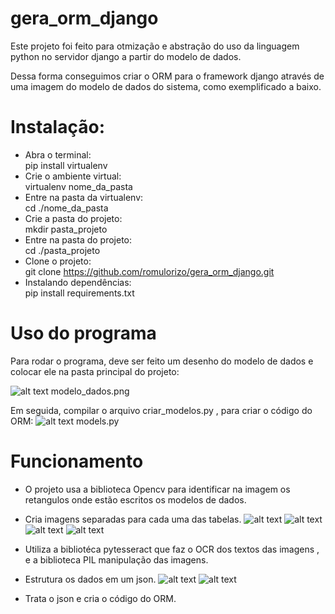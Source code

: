 # gera_orm_django

Este projeto foi feito para otmização e abstração do uso da linguagem python no servidor django a partir do modelo de dados.

Dessa forma conseguimos criar o ORM para o framework django através de uma imagem do modelo de dados do sistema, como exemplificado a baixo.

<h1>Instalação:</h1>

- Abra o terminal: 
<br>    pip install virtualenv
- Crie o ambiente virtual: 
<br>    virtualenv nome_da_pasta
- Entre na pasta da virtualenv: 
<br>    cd ./nome_da_pasta
- Crie a pasta do projeto:
<br>    mkdir pasta_projeto
- Entre na pasta do projeto:
<br>    cd ./pasta_projeto
- Clone o projeto:
<br>    git clone https://github.com/romulorizo/gera_orm_django.git
- Instalando dependências:
<br>    pip install requirements.txt

<h1>Uso do programa</h1>

Para rodar o programa, deve ser feito um desenho do modelo de dados e colocar ele na pasta principal do projeto:

![alt text](modelo_dados.png)
    modelo_dados.png

Em seguida, compilar o arquivo criar_modelos.py , para criar o código do ORM:
![alt text](./img/img_models.png)
    models.py

<h1>Funcionamento</h1>

- O projeto usa a biblioteca Opencv para identificar na imagem os retangulos onde estão escritos os modelos de dados.
- Cria imagens separadas para cada uma das tabelas.
![alt text](./img/ROI_0.png)
![alt text](./img/ROI_1.png)
![alt text](./img/ROI_2.png)
![alt text](./img/ROI_3.png)

- Utiliza a bibliotéca pytesseract que faz o OCR dos textos das imagens , e a biblioteca PIL manipulação das imagens.
- Estrutura os dados em um json.
![alt text](./img/json_1.png)
![alt text](./img/json_2.png)
- Trata o json e cria o código do ORM.

